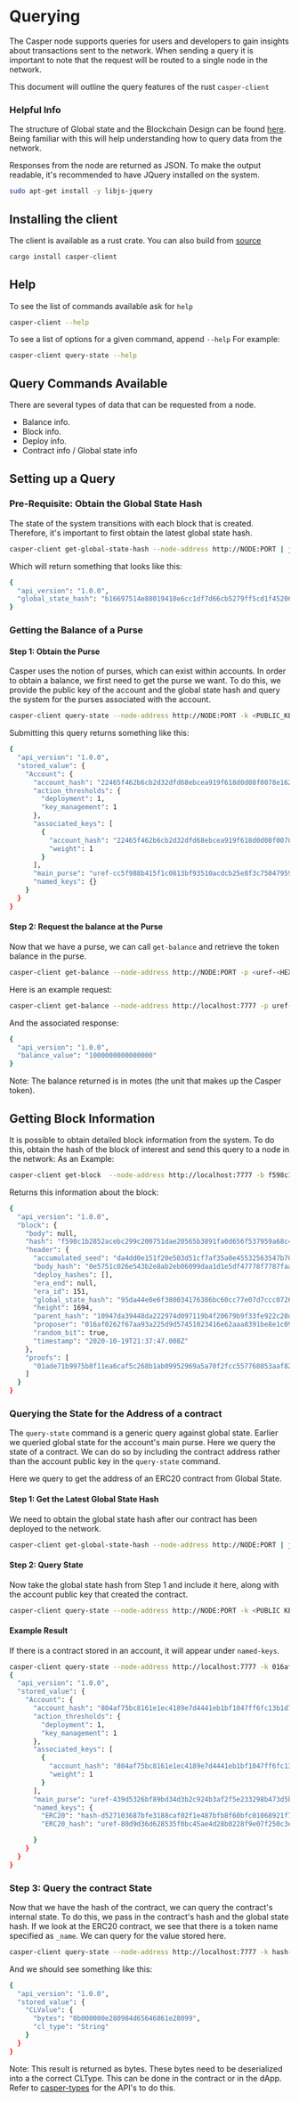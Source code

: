 # Querying

The Casper node supports queries for users and developers to gain insights about transactions sent to the network. When sending a query it is important to note that the request will be routed to a single node in the network.  

This document will outline the query features of the rust `casper-client`

### Helpful Info

The structure of Global state and the Blockchain Design can be found [here](https://docs.casperlabs.io/en/latest/implementation/index.html). Being familiar with this will help understanding how to query data from the network.

Responses from the node are returned as JSON. To make the output readable, it's recommended to have JQuery installed on the system.

```bash
sudo apt-get install -y libjs-jquery
```

## Installing the client

The client is available as a rust crate. You can also build from [source](https://github.com/CasperLabs/casper-node/tree/master/client)

```bash
cargo install casper-client
```

## Help

To see the list of commands available ask for `help`

```bash
casper-client --help
```

To see a list of options for a given command, append `--help` 
For example:

```bash
casper-client query-state --help
```

## Query Commands Available

There are several types of data that can be requested from a node. 

* Balance info.
* Block info.
* Deploy info.
* Contract info / Global state info


## Setting up a Query

### Pre-Requisite: Obtain the Global State Hash

The state of the system transitions with each block that is created. Therefore, it's important to first obtain the latest global state hash.

```bash
casper-client get-global-state-hash --node-address http://NODE:PORT | jq -r

```

Which will return something that looks like this:
```bash
{
  "api_version": "1.0.0",
  "global_state_hash": "b16697514e88019410e6cc1df7d66cb5279ff5cd1f45206bfefaddc7069c38c0"
}
```

### Getting the Balance of a Purse

#### Step 1: Obtain the Purse

Casper uses the notion of purses, which can exist within accounts.  In order to obtain a balance, we first need to get the purse we want. To do this, we provide the public key of the account and the global state hash and query the system for the purses associated with the account. 
```bash
casper-client query-state --node-address http://NODE:PORT -k <PUBLIC_KEY_AS_HEX> -g GLOBAL_STATE_HASH | jq -r

```
Submitting this query returns something like this:

```bash
{
  "api_version": "1.0.0",
  "stored_value": {
    "Account": {
      "account_hash": "22465f462b6cb2d32dfd68ebcea919f618d0d08f0078e1625fa49ede7d1b7ab2",
      "action_thresholds": {
        "deployment": 1,
        "key_management": 1
      },
      "associated_keys": [
        {
          "account_hash": "22465f462b6cb2d32dfd68ebcea919f618d0d08f0078e1625fa49ede7d1b7ab2",
          "weight": 1
        }
      ],
      "main_purse": "uref-cc5f988b415f1c0813bf93510acdcb25e8f3c750479599ca89a4b25b32a91414-007",
      "named_keys": {}
    }
  }
}
```
#### Step 2: Request the balance at the Purse

Now that we have a purse, we can call `get-balance` and retrieve the token balance in the purse.

```bash
casper-client get-balance --node-address http://NODE:PORT -p <uref-<HEX STRING>-<THREE DIGIT INTEGER> -g GLOBAL STATE HASH | jq -r

```
Here is an example request:
```bash
casper-client get-balance --node-address http://localhost:7777 -p uref-cc5f988b415f1c0813bf93510acdcb25e8f3c750479599ca89a4b25b32a91414-007 -g b16697514e88019410e6cc1df7d66cb5279ff5cd1f45206bfefaddc7069c38c0 | jq -r

```

And the associated response:
```bash
{
  "api_version": "1.0.0",
  "balance_value": "1000000000000000"
}
```
Note: The balance returned is in motes (the unit that makes up the Casper token). 

## Getting Block Information

It is possible to obtain detailed block information from the system.  To do this, obtain the hash of the block of interest and send this query to a node in the network: As an Example:
```bash
casper-client get-block  --node-address http://localhost:7777 -b f598c1b2852acebc299c200751dae20565b3891fa0d656f537959a68c47a1ef5 |jq -r
```
Returns this information about the block:

```bash
{
  "api_version": "1.0.0",
  "block": {
    "body": null,
    "hash": "f598c1b2852acebc299c200751dae20565b3891fa0d656f537959a68c47a1ef5",
    "header": {
      "accumulated_seed": "da4dd0e151f20e503d51cf7af35a0e45532563547b7053de956261bde23f1b48",
      "body_hash": "0e5751c026e543b2e8ab2eb06099daa1d1e5df47778f7787faab45cdf12fe3a8",
      "deploy_hashes": [],
      "era_end": null,
      "era_id": 151,
      "global_state_hash": "95da44e0e6f380034176386bc60cc77e07d7ccc07267588ca0a08fd3aa60466b",
      "height": 1694,
      "parent_hash": "10947da39448da222974d097119b4f20679b9f33fe922c20dc2e0241d9d9b06e",
      "proposer": "016af0262f67aa93a225d9d57451023416e62aaa8391be8e1c09b8adbdef9ac19d",
      "random_bit": true,
      "timestamp": "2020-10-19T21:37:47.008Z"
    },
    "proofs": [
      "01ade71b9975b8f11ea6caf5c268b1ab09952969a5a70f2fcc557768053aaf8271e87c7e07190655bc0fbde595e50a4581262a37f304874a0d79357062a9567805"
    ]
  }
}
```

### Querying the State for the Address of a contract

The `query-state` command is a generic query against global state. Earlier we queried global state for the account's main purse. Here we query the state of a contract. We can do so by including the contract address rather than the account public key in the `query-state` command.

Here we query to get the address of an ERC20 contract from Global State.

#### Step 1: Get the Latest Global State Hash 
We need to obtain the global state hash after our contract has been deployed to the network.
```bash
casper-client get-global-state-hash --node-address http://NODE:PORT | jq -r
```

#### Step 2: Query State 
Now take the global state hash from Step 1 and include it here, along with the account public key that created the contract.
```bash
casper-client query-state --node-address http://NODE:PORT -k <PUBLIC KEY IN  HEX> -g <GLOBAL_STATE_HASH>
```

#### Example Result
If there is a contract stored in an account, it will appear under `named-keys`. 

```bash
casper-client query-state --node-address http://localhost:7777 -k 016af0262f67aa93a225d9d57451023416e62aaa8391be8e1c09b8adbdef9ac19d -g 0c3aaf547a55dd500c6c9bbd42bae45e97218f70a45fee6bf8ab04a89ccb9adb |jq -r
{
  "api_version": "1.0.0",
  "stored_value": {
    "Account": {
      "account_hash": "804af75bc8161e1ec4189e7d4441eb1bf1047ff6fc13b1d71026f34c5f96f937",
      "action_thresholds": {
        "deployment": 1,
        "key_management": 1
      },
      "associated_keys": [
        {
          "account_hash": "804af75bc8161e1ec4189e7d4441eb1bf1047ff6fc13b1d71026f34c5f96f937",
          "weight": 1
        }
      ],
      "main_purse": "uref-439d5326bf89bd34d3b2c924b3af2f5e233298b473d5bd8b54fab61ccef6c003-007",
      "named_keys": {
        "ERC20": "hash-d527103687bfe3188caf02f1e487bfb8f60bfc01068921f7db24db72a313cedb",
        "ERC20_hash": "uref-80d9d36d628535f0bc45ae4d28b0228f9e07f250c3e85a85176dba3fc76371ce-007",

      }
    }
  }
}
```

### Step 3: Query the contract State
Now that we have the hash of the contract, we can query the contract's internal state. To do this, we pass in the contract's hash and the global state hash.  If we look at the ERC20 contract, we see that there is a token name specified as `_name`.  We can query for the value stored here.

```bash
casper-client query-state --node-address http://localhost:7777 -k hash-d527103687bfe3188caf02f1e487bfb8f60bfc01068921f7db24db72a313cedb -g 0c3aaf547a55dd500c6c9bbd42bae45e97218f70a45fee6bf8ab04a89ccb9adb -q _name | jq -r 
```
And we should see something like this:
```bash
{
  "api_version": "1.0.0",
  "stored_value": {
    "CLValue": {
      "bytes": "0b000000e280984d65646861e28099",
      "cl_type": "String"
    }
  }
}
```
Note: This result is returned as bytes. These bytes need to be deserialized into a the correct CLType.  This can be done in the contract or in the dApp.
Refer to [casper-types](https://docs.rs/casperlabs-types/0.6.1/casperlabs_types/bytesrepr/index.html) for the API's to do this.

